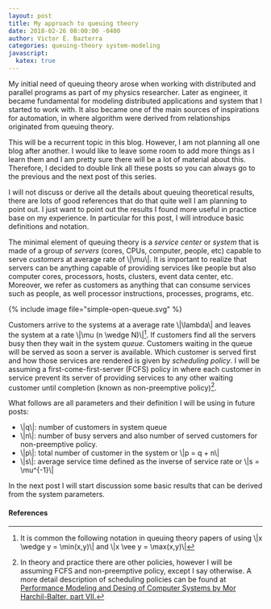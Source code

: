 ```yaml
---
layout: post
title: My approach to queuing theory
date: 2018-02-26 08:00:00 -0400
author: Victor E. Bazterra
categories: queuing-theory system-modeling
javascript:
  katex: true
---
```


My initial need of queuing theory arose when working with distributed and parallel programs as part of my physics researcher. Later as engineer, it became fundamental for modeling distributed applications and system that I started to work with. It also became one of the main sources of inspirations for automation, in where algorithm were derived from relationships originated from queuing theory.

This will be a recurrent topic in this blog. However, I am not planning all one blog after another. I would like to leave some room to add more things as I learn them and I am pretty sure there will be a lot of material about this. Therefore, I decided to double link all these posts so you can always go to the previous and the next post of this series.

I will not discuss or derive all the details about queuing theoretical results, there are lots of good references that do that quite well I am planning to point out. I just want to point out the results I found more useful in practice base on my experience. In particular for this post, I will introduce basic definitions and notation.

The minimal element of queuing theory is a *service center* or *system* that is made of a group of *servers* (cores, CPUs, computer, people, etc) capable to serve *customers* at average rate of \\|\mu\\|. It is important to realize that servers can be anything capable of providing services like people but also computer cores, processors, hosts, clusters, event data center, etc. Moreover, we refer as customers as anything that can consume services such as people, as well processor instructions, processes, programs, etc.

{% include image file="simple-open-queue.svg" %}

Customers arrive to the systems at a average rate \\|\lambda\\| and leaves the system at a rate \\|\mu (n \wedge N)\\|[^1]. If customers find all the servers busy then they wait in the system *queue*. Customers waiting in the queue will be served as soon a server is available. Which customer is served first and how those services are rendered is given by *scheduling policy*. I will be assuming a first-come-first-server (FCFS) policy in where each customer in service prevent its server of providing services to any other waiting customer until completion (known as non-preemptive policy)[^2].

What follows are all parameters and their definition I will be using in future posts:

* \\|q\\|: number of customers in system queue
* \\|n\\|: number of busy servers and also number of served customers for non-preemptive policy.
* \\|p\\|: total number of customer in the system or \\|p = q + n\\|
* \\|s\\|: average service time defined as the inverse of service rate or \\|s = \mu^{-1}\\|

In the next post I will start discussion some basic results that can be derived from the system parameters.

#### References

[^1]: It is common the following notation in queuing theory papers of using \\|x \wedge y = \min(x,y)\\| and \\|x \vee y = \max(x,y)\\|

[^2]: In theory and practice there are other policies, however I will be assuming FCFS and non-preemptive policy, except I say otherwise. A more detail description of scheduling policies can be found at [Performance Modeling and Desing of Computer Systems by Mor Harchil-Balter, part VII.](https://www.amazon.com/Performance-Modeling-Design-Computer-Systems/dp/1107027500)
